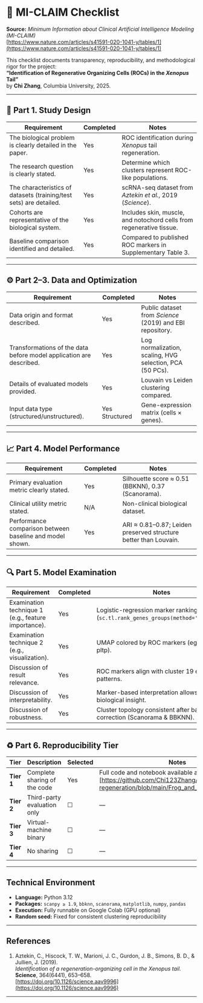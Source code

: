 # 🧾 MI-CLAIM Checklist  
**Source:** *Minimum Information about Clinical Artificial Intelligence Modeling (MI-CLAIM)*  
[https://www.nature.com/articles/s41591-020-1041-y/tables/1](https://www.nature.com/articles/s41591-020-1041-y/tables/1)

This checklist documents transparency, reproducibility, and methodological rigor for the project:  
**“Identification of Regenerative Organizing Cells (ROCs) in the *Xenopus* Tail”**  
by **Chi Zhang**, Columbia University, 2025.

---

## 🧩 Part 1. Study Design

| Requirement | Completed | Notes |
|--------------|------------|-------|
| The biological problem is clearly detailed in the paper. | Yes | ROC identification during *Xenopus* tail regeneration. |
| The research question is clearly stated. | Yes | Determine which clusters represent ROC-like populations. |
| The characteristics of datasets (training/test sets) are detailed. | Yes | scRNA-seq dataset from *Aztekin et al.*, 2019 (*Science*). |
| Cohorts are representative of the biological system. | Yes | Includes skin, muscle, and notochord cells from regenerative tissue. |
| Baseline comparison identified and detailed. | Yes | Compared to published ROC markers in Supplementary Table 3. |

---

## ⚙️ Part 2–3. Data and Optimization

| Requirement | Completed | Notes |
|--------------|------------|-------|
| Data origin and format described. | Yes | Public dataset from *Science* (2019) and EBI repository. |
| Transformations of the data before model application are described. | Yes | Log normalization, scaling, HVG selection, PCA (50 PCs). |
| Details of evaluated models provided. | Yes | Louvain vs Leiden clustering compared. |
| Input data type (structured/unstructured). | Yes Structured | Gene-expression matrix (cells × genes). |

---

## 📈 Part 4. Model Performance

| Requirement | Completed | Notes |
|--------------|------------|-------|
| Primary evaluation metric clearly stated. | Yes | Silhouette score ≈ 0.51 (BBKNN), 0.37 (Scanorama). |
| Clinical utility metric stated. | N/A | Non-clinical biological dataset. |
| Performance comparison between baseline and model shown. | Yes | ARI ≈ 0.81–0.87; Leiden preserved structure better than Louvain. |

---

## 🔍 Part 5. Model Examination

| Requirement | Completed | Notes |
|--------------|------------|-------|
| Examination technique 1 (e.g., feature importance). | Yes | Logistic-regression marker ranking (`sc.tl.rank_genes_groups(method='logreg')`). |
| Examination technique 2 (e.g., visualization). | Yes | UMAP colored by ROC markers (egfl6, nid2, pltp). |
| Discussion of result relevance. | Yes | ROC markers align with cluster 19 expression patterns. |
| Discussion of interpretability. | Yes | Marker-based interpretation allows clear biological insight. |
| Discussion of robustness. | Yes | Cluster topology consistent after batch correction (Scanorama & BBKNN). |

---

## ♻️ Part 6. Reproducibility Tier

| Tier | Description | Selected | Notes |
|------|--------------|-----------|-------|
| **Tier 1** | Complete sharing of the code | Yes | Full code and notebook available at [https://github.com/Chi123Zhang/frog-tail-regeneration/blob/main/Frog_and_tail_ChiZhang.ipynb] |
| **Tier 2** | Third-party evaluation only | ☐ | — |
| **Tier 3** | Virtual-machine binary | ☐ | — |
| **Tier 4** | No sharing | ☐ | — |

---

## Technical Environment

- **Language:** Python 3.12  
- **Packages:** `scanpy ≥ 1.9`, `bbknn`, `scanorama`, `matplotlib`, `numpy`, `pandas`  
- **Execution:** Fully runnable on Google Colab (GPU optional)  
- **Random seed:** Fixed for consistent clustering reproducibility  

---

##  References
1. Aztekin, C., Hiscock, T. W., Marioni, J. C., Gurdon, J. B., Simons, B. D., & Jullien, J. (2019).  
   *Identification of a regeneration-organizing cell in the Xenopus tail.* **Science**, 364(6441), 653–658.  
   [https://doi.org/10.1126/science.aav9996](https://doi.org/10.1126/science.aav9996)

---
